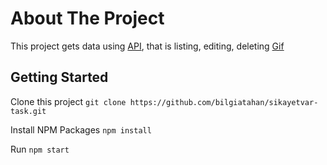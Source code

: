 # About The Project

This project gets data using [API](https://jsonplaceholder.typicode.com/posts), that is listing, editing, deleting
[Gif](./project.gif)

## Getting Started

Clone this project
`git clone https://github.com/bilgiatahan/sikayetvar-task.git`

Install NPM Packages
`npm install`

Run 
`npm start`
